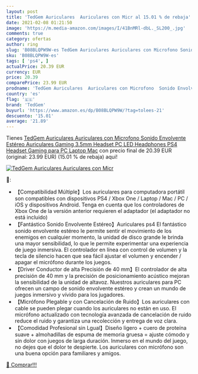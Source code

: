 ```yaml
---
layout: post
title: 'TedGem Auriculares  Auriculares con Micr al 15.01 % de rebaja'
date: 2021-02-08 01:21:50
image: 'https://m.media-amazon.com/images/I/41BnMRl-dbL._SL200_.jpg'
comments: true
category: ofertas
author: ring
slug: 'B08BLQPW9W-es TedGem Auriculares Auriculares con Microfono Sonido...'
sku: 'B08BLQPW9W-es'
tags: [ 'ps4', ]
actualPrice: 20.39 EUR
currency: EUR
price: 20.39
comparePrice: 23.99 EUR
prodname: 'TedGem Auriculares  Auriculares con Microfono  Sonido Envolvente Estéreo Auriculares Gaming  3.5mm Headset PC  LED Headphones PS4  Headset Gaming para PC Laptop Mac'
country: 'es'
flag: '🇪🇸'
brand: 'TedGem'
buyurl: 'https://www.amazon.es/dp/B08BLQPW9W/?tag=tolees-21'
descuento: '15.01'
average: '21.89'
---
```


Tienes [TedGem Auriculares  Auriculares con Microfono  Sonido Envolvente Estéreo Auriculares Gaming  3.5mm Headset PC  LED Headphones PS4  Headset Gaming para PC Laptop Mac](https://www.amazon.es/dp/B08BLQPW9W/?tag=tolees-21) con precio final de  20.39 EUR (original: 23.99 EUR) (15.01 %  de rebaja) aqui!

[![TedGem Auriculares  Auriculares con Micr](https://m.media-amazon.com/images/I/41BnMRl-dbL._SL200_.jpg)](https://www.amazon.es/dp/B08BLQPW9W/?tag=tolees-21)

🔎:

- 【Compatibilidad Múltiple】Los auriculares para computadora portátil son compatibles con dispositivos PS4 / Xbox One / Laptop / Mac / PC / iOS y dispositivos Android. Tenga en cuenta que los controladores de Xbox One de la versión anterior requieren el adaptador (el adaptador no está incluido)
- 【Fantástico Sonido Envolvente Estéreo】Auriculares ps4 El fantástico sonido envolvente estéreo le permite sentir el movimiento de los enemigos en cualquier momento, la unidad de disco grande le brinda una mayor sensibilidad, lo que le permite experimentar una experiencia de juego inmersiva. El controlador en línea con control de volumen y la tecla de silencio hacen que sea fácil ajustar el volumen y encender / apagar el micrófono durante los juegos.
- 【Driver Conductor de alta Precisión de 40 mm】El controlador de alta precisión de 40 mm y la precisión de posicionamiento acústico mejoran la sensibilidad de la unidad de altavoz. Nuestros auriculares para PC ofrecen un campo de sonido envolvente estéreo y crean un mundo de juegos inmersivo y vívido para los jugadores.
- 【Micrófono Plegable y con Cancelación de Ruido】Los auriculares con cable se pueden plegar cuando los auriculares no están en uso. El micrófono actualizado con tecnología avanzada de cancelación de ruido reduce el ruido y garantiza una recolección y entrega de voz clara.
- 【Comodidad Profesional sin Lgual】Diseño ligero + cuero de proteína suave + almohadillas de espuma de memoria gruesa = ajuste cómodo y sin dolor con juegos de larga duración. Inmerso en el mundo del juego, no dejes que el dolor te despierte. Los auriculares con micrófono son una buena opción para familiares y amigos.

[🛒 Comprar!!!](https://www.amazon.es/dp/B08BLQPW9W/?tag=tolees-21)

